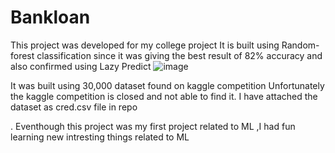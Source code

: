 # Bankloan
This project was developed for my college project 
It is built using Random-forest classification since it was giving the best result of 82% accuracy and also confirmed using Lazy Predict
![image](https://user-images.githubusercontent.com/76242298/130272320-c8f84e8c-ad96-4b74-8ba3-a9551ebc22c8.png)

It was built using 30,000 dataset found on kaggle competition
Unfortunately the kaggle competition is closed and not able to find it. I have attached the dataset as cred.csv file in repo



. Eventhough this project was my first project related to ML ,I had fun learning new intresting things related to ML
